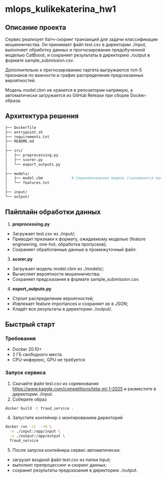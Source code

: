 # mlops_kulikekaterina_hw1

## Описание проекта
Сервис реализует батч-скоринг транзакций для задачи классификации мошенничества. Он принимает файл test.csv в директории ./input, выполняет обработку данных и прогнозирование предобученной моделью CatBoost, и сохраняет результаты в директорию ./output в формате sample_submission.csv.

Дополнительно к прогнозированию таргета выгружаются топ-5 признаков по важности и график распределения предсказанных вероятностей.

Модель model.cbm не хранится в репозитории напрямую, а автоматически загружается из GitHub Release при сборке Docker-образа.

## Архитектура решения

```bash
├── Dockerfile              
├── entrypoint.sh            
├── requirements.txt         
├── README.md
│
├── src/
│   ├── preprocessing.py     
│   ├── scorer.py            
│   └── export_outputs.py    
│
├── models/
│   ├── model.cbm             # Сериализованная модель (скачивается при сборке)
│   └── features.txt          
│
├── input/                  
└── output/                 
```

## Пайплайн обработки данных

1. **preprocessing.py**
   
- Загружает test.csv из ./input/;
- Приводит признаки к формату, ожидаемому моделью (feature engineering, one-hot, обработка пропусков);
- Сохраняет обработанные данные в промежуточный файл.

3. **scorer.py**

- Загружает модель model.cbm из ./models/;
- Вычисляет вероятности мошенничества;
- Сохраняет предсказания в формате sample_submission.csv.

4. **export_outputs.py**

- Строит распределение вероятностей;
- Извлекает feature importances и сохраняет их в JSON;
- Кладёт все результаты в директорию ./output/.

## Быстрый старт

### Требования

- Docker 20.10+
- 2 ГБ свободного места
- CPU-инференс, GPU не требуется

### Запуск сервиса

1. Скачайте файл test.csv из соревнования https://www.kaggle.com/competitions/teta-ml-1-2025 и разместите в директории ./input.
2. Соберите образ
```bash
docker build -t fraud_service .
```
4. Запустите контейнер с монтированием директорий
```bash
docker run -it --rm \
  -v ./input:/app/input \
  -v ./output:/app/output \
  fraud_service
```
5. После запуска контейнера сервис автоматически:
   
- загрузит входной файл test.csv из папки input;
- выполнит препроцессинг и скоринг данных;
- сохранит результаты предсказания в директорию ./output.
